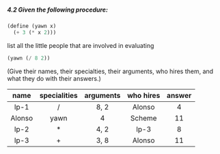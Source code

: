 ##### 4.2  Given the following procedure:
```Scheme
(define (yawn x)
  (+ 3 (* x 2)))
```
list all the little people that are involved in evaluating
```Scheme
(yawn (/ 8 2))
```
(Give their names, their specialties, their arguments, who hires them, and what they do with their answers.)

| name | specialities | arguments | who hires | answer | 
|:----:|:------------:|:---------:|:---------:|:------:|
|lp-1  |/             |8, 2       |Alonso     |4       |
|Alonso|yawn          |4          |Scheme     |11      |
|lp-2  |*             |4, 2       |lp-3       |8       |
|lp-3  |+             |3, 8       |Alonso     |11      |

